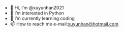 - 👋 Hi, I’m @xuyunhan2021
- 👀 I’m interested in Python
- 🌱 I’m currently learning coding
- 📫 How to reach me e-mail:xuyunhan@hotmail.com

<!---
xuyunhan2021/xuyunhan2021 is a ✨ special ✨ repository because its `README.md` (this file) appears on your GitHub profile.
You can click the Preview link to take a look at your changes.
--->
